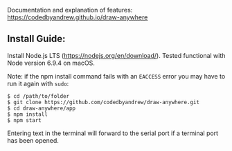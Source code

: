 Documentation and explanation of features: https://codedbyandrew.github.io/draw-anywhere

## Install Guide:

Install Node.js LTS (https://nodejs.org/en/download/).
Tested functional with Node version 6.9.4 on macOS.

Note: if the npm install command fails with an ```EACCESS``` error you may have to run it again with ```sudo```:

```
$ cd /path/to/folder 
$ git clone https://github.com/codedbyandrew/draw-anywhere.git 
$ cd draw-anywhere/app 
$ npm install 
$ npm start
```
Entering text in the terminal will forward to the serial port if a terminal port has been opened.
